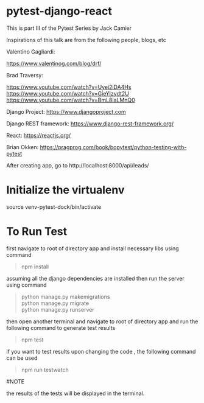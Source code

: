 # pytest-django-react

This is part III of the Pytest Series by Jack Camier


Inspirations of this talk are from the following people, blogs, etc

Valentino Gagliardi:

https://www.valentinog.com/blog/drf/

Brad Traversy:

https://www.youtube.com/watch?v=Uyei2iDA4Hs
https://www.youtube.com/watch?v=GieYIzvdt2U
https://www.youtube.com/watch?v=BmL8iaLMnQ0

Django Project:
https://www.djangoproject.com

Django REST framework:
https://www.django-rest-framework.org/

React:
https://reactjs.org/

Brian Okken:
https://pragprog.com/book/bopytest/python-testing-with-pytest

After creating app, go to http://localhost:8000/api/leads/  

# Initialize the virtualenv

source venv-pytest-dock/bin/activate

# To Run Test  

first navigate to root of directory app and install necessary libs using command  

>npm install 

 
assuming all the django dependencies are installed then run the server using command  

>python manage.py makemigrations  
>python manage.py migrate  
>python manage.py runserver    

then open another terminal and navigate to root of directory app and run the following command to generate test results  

>npm test  

if you want to test results upon changing the code , the following command can be used  

>npm run testwatch  

#NOTE  

the results of the tests will be displayed in the terminal.  
